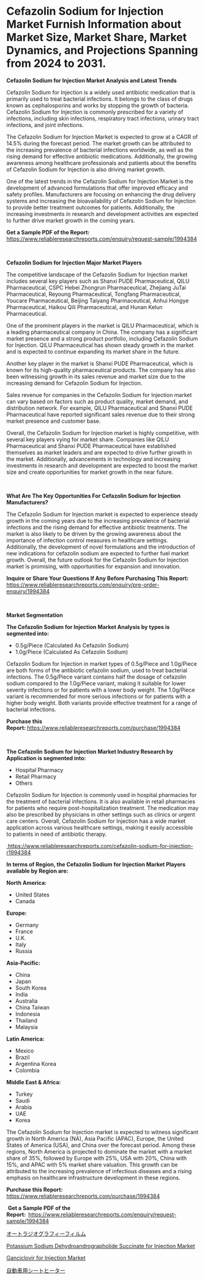 <p><h1>Cefazolin Sodium for Injection Market Furnish Information about Market Size, Market Share, Market Dynamics, and Projections Spanning from 2024 to 2031.</h1></p><p><strong>Cefazolin Sodium for Injection Market Analysis and Latest Trends</strong></p>
<p><p>Cefazolin Sodium for Injection is a widely used antibiotic medication that is primarily used to treat bacterial infections. It belongs to the class of drugs known as cephalosporins and works by stopping the growth of bacteria. Cefazolin Sodium for Injection is commonly prescribed for a variety of infections, including skin infections, respiratory tract infections, urinary tract infections, and joint infections.</p><p>The Cefazolin Sodium for Injection Market is expected to grow at a CAGR of 14.5% during the forecast period. The market growth can be attributed to the increasing prevalence of bacterial infections worldwide, as well as the rising demand for effective antibiotic medications. Additionally, the growing awareness among healthcare professionals and patients about the benefits of Cefazolin Sodium for Injection is also driving market growth.</p><p>One of the latest trends in the Cefazolin Sodium for Injection Market is the development of advanced formulations that offer improved efficacy and safety profiles. Manufacturers are focusing on enhancing the drug delivery systems and increasing the bioavailability of Cefazolin Sodium for Injection to provide better treatment outcomes for patients. Additionally, the increasing investments in research and development activities are expected to further drive market growth in the coming years.</p></p>
<p><strong>Get a Sample PDF of the Report:&nbsp;</strong> <a href="https://www.reliableresearchreports.com/enquiry/request-sample/1994384">https://www.reliableresearchreports.com/enquiry/request-sample/1994384</a></p>
<p>&nbsp;</p>
<p><strong>Cefazolin Sodium for Injection Major Market Players</strong></p>
<p><p>The competitive landscape of the Cefazolin Sodium for Injection market includes several key players such as Shanxi PUDE Pharmaceutical, QILU Pharmaceutical, CSPC Hebei Zhongrun Pharmaceutical, Zhejiang JuTai Pharmaceutical, Reyoung Pharmaceutical, Tongfang Pharmaceutical, Youcare Pharmaceutical, Beijing Taiyang Pharmaceutical, Anhui Hongye Pharmaceutical, Haikou Qili Pharmaceutical, and Hunan Kelun Pharmaceutical.</p><p>One of the prominent players in the market is QILU Pharmaceutical, which is a leading pharmaceutical company in China. The company has a significant market presence and a strong product portfolio, including Cefazolin Sodium for Injection. QILU Pharmaceutical has shown steady growth in the market and is expected to continue expanding its market share in the future.</p><p>Another key player in the market is Shanxi PUDE Pharmaceutical, which is known for its high-quality pharmaceutical products. The company has also been witnessing growth in its sales revenue and market size due to the increasing demand for Cefazolin Sodium for Injection.</p><p>Sales revenue for companies in the Cefazolin Sodium for Injection market can vary based on factors such as product quality, market demand, and distribution network. For example, QILU Pharmaceutical and Shanxi PUDE Pharmaceutical have reported significant sales revenue due to their strong market presence and customer base.</p><p>Overall, the Cefazolin Sodium for Injection market is highly competitive, with several key players vying for market share. Companies like QILU Pharmaceutical and Shanxi PUDE Pharmaceutical have established themselves as market leaders and are expected to drive further growth in the market. Additionally, advancements in technology and increasing investments in research and development are expected to boost the market size and create opportunities for market growth in the near future.</p></p>
<p>&nbsp;</p>
<p><strong>What Are The Key Opportunities For Cefazolin Sodium for Injection Manufacturers?</strong></p>
<p><p>The Cefazolin Sodium for Injection market is expected to experience steady growth in the coming years due to the increasing prevalence of bacterial infections and the rising demand for effective antibiotic treatments. The market is also likely to be driven by the growing awareness about the importance of infection control measures in healthcare settings. Additionally, the development of novel formulations and the introduction of new indications for cefazolin sodium are expected to further fuel market growth. Overall, the future outlook for the Cefazolin Sodium for Injection market is promising, with opportunities for expansion and innovation.</p></p>
<p><strong>Inquire or Share Your Questions If Any Before Purchasing This Report:</strong> <a href="https://www.reliableresearchreports.com/enquiry/pre-order-enquiry/1994384">https://www.reliableresearchreports.com/enquiry/pre-order-enquiry/1994384</a></p>
<p>&nbsp;</p>
<p><strong>Market Segmentation</strong></p>
<p><strong>The Cefazolin Sodium for Injection Market Analysis by types is segmented into:</strong></p>
<p><ul><li>0.5g/Piece (Calculated As Cefazolin Sodium)</li><li>1.0g/Piece (Calculated As Cefazolin Sodium)</li></ul></p>
<p><p>Cefazolin Sodium for Injection in market types of 0.5g/Piece and 1.0g/Piece are both forms of the antibiotic cefazolin sodium, used to treat bacterial infections. The 0.5g/Piece variant contains half the dosage of cefazolin sodium compared to the 1.0g/Piece variant, making it suitable for lower severity infections or for patients with a lower body weight. The 1.0g/Piece variant is recommended for more serious infections or for patients with a higher body weight. Both variants provide effective treatment for a range of bacterial infections.</p></p>
<p><strong>Purchase this Report:&nbsp;</strong><a href="https://www.reliableresearchreports.com/purchase/1994384">https://www.reliableresearchreports.com/purchase/1994384</a></p>
<p>&nbsp;</p>
<p><strong>The Cefazolin Sodium for Injection Market Industry Research by Application is segmented into:</strong></p>
<p><ul><li>Hospital Pharmacy</li><li>Retail Pharmacy</li><li>Others</li></ul></p>
<p><p>Cefazolin Sodium for Injection is commonly used in hospital pharmacies for the treatment of bacterial infections. It is also available in retail pharmacies for patients who require post-hospitalization treatment. The medication may also be prescribed by physicians in other settings such as clinics or urgent care centers. Overall, Cefazolin Sodium for Injection has a wide market application across various healthcare settings, making it easily accessible to patients in need of antibiotic therapy.</p></p>
<p><a href="https://www.reliableresearchreports.com/cefazolin-sodium-for-injection-r1994384">&nbsp;https://www.reliableresearchreports.com/cefazolin-sodium-for-injection-r1994384</a></p>
<p><strong>In terms of Region, the Cefazolin Sodium for Injection Market Players available by Region are:</strong></p>
<p>
    <p> <strong> North America: </strong>
        <ul>
            <li>United States</li>
            <li>Canada</li>
        </ul>
        </p> 
    <p> <strong> Europe: </strong>
        <ul>
            <li>Germany</li>
            <li>France</li>
            <li>U.K.</li>
            <li>Italy</li>
            <li>Russia</li>
        </ul>
        </p> 
    <p> <strong> Asia-Pacific: </strong>
        <ul>
            <li>China</li>
            <li>Japan</li>
            <li>South Korea</li>
            <li>India</li>
            <li>Australia</li>
            <li>China Taiwan</li>
            <li>Indonesia</li>
            <li>Thailand</li>
            <li>Malaysia</li>
        </ul>
        </p> 
    <p> <strong> Latin America: </strong>
        <ul>
            <li>Mexico</li>
            <li>Brazil</li>
            <li>Argentina Korea</li>
            <li>Colombia</li>
        </ul>
        </p> 
    <p> <strong> Middle East & Africa: </strong>
        <ul>
            <li>Turkey</li>
            <li>Saudi</li>
            <li>Arabia</li>
            <li>UAE</li>
            <li>Korea</li>
        </ul>
    </p>
    </p>
<p><p>The Cefazolin Sodium for Injection market is expected to witness significant growth in North America (NA), Asia Pacific (APAC), Europe, the United States of America (USA), and China over the forecast period. Among these regions, North America is projected to dominate the market with a market share of 35%, followed by Europe with 25%, USA with 20%, China with 15%, and APAC with 5% market share valuation. This growth can be attributed to the increasing prevalence of infectious diseases and a rising emphasis on healthcare infrastructure development in these regions.</p></p>
<p><strong>Purchase this Report: </strong><a href="https://www.reliableresearchreports.com/purchase/1994384">https://www.reliableresearchreports.com/purchase/1994384</a></p>
<p>&nbsp;<strong>Get a Sample PDF of the Report:&nbsp;&nbsp;</strong><a href="https://www.reliableresearchreports.com/enquiry/request-sample/1994384">https://www.reliableresearchreports.com/enquiry/request-sample/1994384</a></p>
<p><strong></strong></p>
<p><p><a href="https://github.com/EstaSprer20231/Market-Research-Report-List-1/blob/main/391692259459.md">オートラジオグラフィーフィルム</a></p><p><a href="https://github.com/angeliabkratze/Market-Research-Report-List-1/blob/main/potassium-sodium-dehydroandrographolide-succinate-for-injection-market.md">Potassium Sodium Dehydroandrographolide Succinate for Injection Market</a></p><p><a href="https://github.com/Angelnienowdseej3e45z3p8c/Market-Research-Report-List-2/blob/main/ganciclovir-for-injection-market.md">Ganciclovir for Injection Market</a></p><p><a href="https://github.com/klon646/Market-Research-Report-List-1/blob/main/194704559460.md">自動車用シートヒーター</a></p></p>